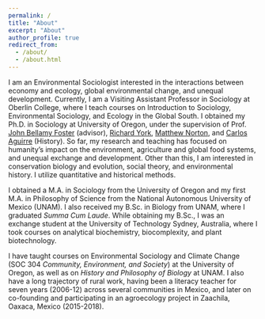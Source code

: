 ```yaml
---
permalink: /
title: "About"
excerpt: "About"
author_profile: true
redirect_from: 
  - /about/
  - /about.html
---
```


I am an Environmental Sociologist interested in the interactions between economy and ecology, global environmental change, and unequal development. Currently, I am a Visiting Assistant Professor in Sociology at Oberlin College, where I teach courses on Introduction to Sociology, Environmental Sociology, and Ecology in the Global South. I obtained my Ph.D. in Sociology at University of Oregon, under the supervision of Prof. [John Bellamy Foster](https://scholar.google.com/citations?user=anEkFkEAAAAJ&hl=en) (advisor), [Richard York](https://scholar.google.com/citations?user=oIRDUjAAAAAJ&hl=en), [Matthew Norton](https://sociology.uoregon.edu/profile/mnorton/), and [Carlos Aguirre](https://history.uoregon.edu/profile/caguirre/) (History). So far, my research and teaching has focused on humanity’s impact on the environment, agriculture and global food systems, and unequal exchange and development. Other than this, I am interested in conservation biology and evolution, social theory, and environmental history. I utilize quantitative and historical methods.

I obtained a M.A. in Sociology from the University of Oregon and my first M.A. in Philosophy of Science from the National Autonomous University of Mexico (UNAM). I also received my B.Sc. in Biology from UNAM, where I graduated _Summa Cum Laude_. While obtaining my B.Sc., I was an exchange student at the University of Technology Sydney, Australia, where I took courses on analytical biochemistry, biocomplexity, and plant biotechnology.

I have taught courses on Environmental Sociology and Climate Change (SOC 304 _Community, Environment, and Society_) at the University of Oregon, as well as on _History and Philosophy of Biology_ at UNAM. I also have a long trajectory of rural work, having been a literacy teacher for seven years (2006-12) across several communities in Mexico, and later on co-founding and participating in an agroecology project in Zaachila, Oaxaca, Mexico (2015-2018).

